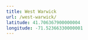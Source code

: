 ```yaml
---
title: West Warwick
url: /west-warwick/
latitude: 41.706367900000004
longitude: -71.52366330000001
---
```

